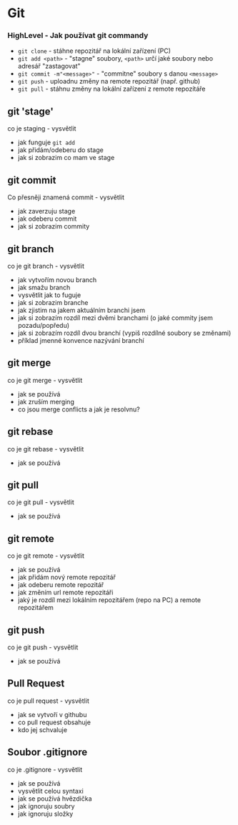 # Git

### HighLevel - Jak používat git commandy

- `git clone` - stáhne repozitář na lokální zařízení (PC)
- `git add <path>` - "stagne" soubory, `<path>` určí jaké soubory nebo adresář "zastagovat"
- `git commit -m"<message>"` - "commitne" soubory s danou `<message>`
- `git push` - uploadnu změny na remote repozitář (např. github)
- `git pull` - stáhnu změny na lokální zařízení z remote repozítáře

## git 'stage'

co je staging - vysvětlit
- jak funguje `git add`
- jak přidám/odeberu do stage
- jak si zobrazim co mam ve stage

## git commit

Co přesněji znamená commit - vysvětlit
- jak zaverzuju stage
- jak odeberu commit
- jak si zobrazim commity

## git branch

co je git branch - vysvětlit
- jak vytvořím novou branch
- jak smažu branch
- vysvětlit jak to fuguje
- jak si zobrazim branche
- jak zjistim na jakem aktuálním branchi jsem
- jak si zobrazím rozdíl mezi dvěmi branchami (o jaké commity jsem pozadu/popředu)
- jak si zobrazím rozdíl dvou branchí (vypiš rozdílné soubory se změnami)
- příklad jmenné konvence nazývání branchí

## git merge

co je git merge - vysvětlit
- jak se používá
- jak zruším merging
- co jsou merge conflicts a jak je resolvnu?

## git rebase

co je git rebase - vysvětlit
- jak se používá 

## git pull

co je git pull - vysvětlit
- jak se používá

## git remote

co je git remote - vysvětlit
- jak se používá
- jak přidám nový remote repozitář
- jak odeberu remote repozitář
- jak změním url remote repozitáři
- jaký je rozdíl mezi lokálním repozitářem (repo na PC) a remote repozitářem

## git push

co je git push - vysvětlit
- jak se používá

## Pull Request

co je pull request - vysvětlit
- jak se vytvoří v githubu
- co pull request obsahuje
- kdo jej schvaluje

## Soubor .gitignore

co je .gitignore - vysvětlit
- jak se používá
- vysvětlit celou syntaxi
- jak se používá hvězdička
- jak ignoruju soubry
- jak ignoruju složky